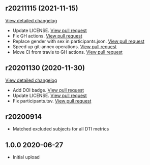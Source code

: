 ## r20211115 (2021-11-15)
[View detailed changelog](https://github.com/spine-generic/data-single-subject/compare/r20201130...r20211115)
 - Update LICENSE.  [View pull request](https://github.com/spine-generic/data-single-subject/pull/21)
 - Fix GH actions.  [View pull request](https://github.com/spine-generic/data-single-subject/pull/20)
 - Replace gender with sex in participants.json.  [View pull request](https://github.com/spine-generic/data-single-subject/pull/19)
 - Speed up git-annex operations.  [View pull request](https://github.com/spine-generic/data-single-subject/pull/18)
 - Move CI from travis to GH actions.  [View pull request](https://github.com/spine-generic/data-single-subject/pull/16)


## r20201130 (2020-11-30)
[View detailed changelog](https://github.com/spine-generic/data-single-subject/compare/r20200914...r20201130)
- Add DOI badge.  [View pull request](https://github.com/spine-generic/data-single-subject/pull/15)
- Update LICENSE.  [View pull request](https://github.com/spine-generic/data-single-subject/pull/13)
- Fix participants.tsv.  [View pull request](https://github.com/spine-generic/data-single-subject/pull/12)



## r20200914
- Matched excluded subjects for all DTI metrics


## 1.0.0 2020-06-27
 - Initial upload
